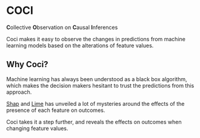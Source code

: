 # COCI

<strong>C</strong>ollective <strong>O</strong>bservation on <strong>C</strong>ausal <strong>I</strong>nferences

Coci makes it easy to observe the changes in predictions from machine learning models based on the alterations of feature values.

## Why Coci?

Machine learning has always been understood as a black box algorithm, which makes the decision makers hesitant to trust the predictions from this approach.

<a href="https://github.com/slundberg/shap">Shap</a> and <a href="https://github.com/marcotcr/lime">Lime</a> has unveiled a lot of mysteries around the effects of the presence of each feature on outcomes. 

Coci takes it a step further, and reveals the effects on outcomes when changing feature values. 